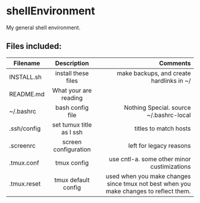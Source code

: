 shellEnvironment
================

My general shell environment.

Files included:
---------------

| Filename      | Description      | Comments     |
| ------------- |:----------------:| ------------:|
| INSTALL.sh  | install these files | make backups, and create hardlinks in ~/ |
| README.md | What your are reading | |
| ~/.bashrc     | bash config file | Nothing Special. source ~/.bashrc-local |
| .ssh/config | set tumux title as I ssh | titles to match hosts |
| .screenrc | screen configuration | left for legacy reasons |
| .tmux.conf    | tmux config | use cntl-a. some other minor custimizations |
| .tmux.reset    | tmux default config | used when you make changes since tmux not best when you make changes to reflect them. |
